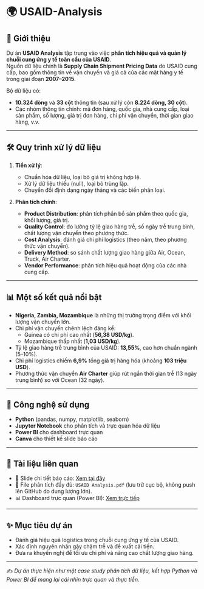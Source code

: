 # 🌍 USAID-Analysis  

## 📌 Giới thiệu  
Dự án **USAID Analysis** tập trung vào việc **phân tích hiệu quả và quản lý chuỗi cung ứng y tế toàn cầu của USAID**.  
Nguồn dữ liệu chính là **Supply Chain Shipment Pricing Data** do USAID cung cấp, bao gồm thông tin về vận chuyển và giá cả của các mặt hàng y tế trong giai đoạn **2007–2015**.  

Bộ dữ liệu có:  
- **10.324 dòng** và **33 cột** thông tin (sau xử lý còn **8.224 dòng, 30 cột**).  
- Các nhóm thông tin chính: mã đơn hàng, quốc gia, nhà cung cấp, loại sản phẩm, số lượng, giá trị đơn hàng, chi phí vận chuyển, thời gian giao hàng, v.v.  

---

## 🛠️ Quy trình xử lý dữ liệu  
1. **Tiền xử lý**:  
   - Chuẩn hóa dữ liệu, loại bỏ giá trị không hợp lệ.  
   - Xử lý dữ liệu thiếu (null), loại bỏ trùng lặp.  
   - Chuyển đổi định dạng ngày tháng và các biến phân loại.  

2. **Phân tích chính**:  
   - **Product Distribution**: phân tích phân bổ sản phẩm theo quốc gia, khối lượng, giá trị.  
   - **Quality Control**: đo lường tỷ lệ giao hàng trễ, số ngày trễ trung bình, chất lượng vận chuyển theo phương thức.  
   - **Cost Analysis**: đánh giá chi phí logistics (theo năm, theo phương thức vận chuyển).  
   - **Delivery Method**: so sánh chất lượng giao hàng giữa Air, Ocean, Truck, Air Charter.  
   - **Vendor Performance**: phân tích hiệu quả hoạt động của các nhà cung cấp.  

---

## 📊 Một số kết quả nổi bật  
- **Nigeria, Zambia, Mozambique** là những thị trường trọng điểm với khối lượng vận chuyển lớn.  
- Chi phí vận chuyển chênh lệch đáng kể:  
  - Guinea có chi phí cao nhất (**56,38 USD/kg**).  
  - Mozambique thấp nhất (**1,03 USD/kg**).  
- Tỷ lệ giao hàng trễ trung bình của USAID: **13,55%**, cao hơn chuẩn ngành (5–10%).  
- Chi phí logistics chiếm **6,9%** tổng giá trị hàng hóa (khoảng **103 triệu USD**).  
- Phương thức vận chuyển **Air Charter** giúp rút ngắn thời gian trễ (13 ngày trung bình) so với Ocean (32 ngày).  

---

## 🚀 Công nghệ sử dụng  
- **Python** (pandas, numpy, matplotlib, seaborn)  
- **Jupyter Notebook** cho phân tích và trực quan hóa dữ liệu  
- **Power BI** cho dashboard trực quan  
- **Canva** cho thiết kế slide báo cáo  

---

## 📂 Tài liệu liên quan  
- 📑 Slide chi tiết báo cáo: [Xem tại đây](https://www.canva.com/design/DAG0ipzdtWo/WVvXx5W4nCCuguqC9dBuqw/edit)  
- 📘 File phân tích đầy đủ: `USAID Analysis.pdf` (lưu trữ cục bộ, không push lên GitHub do dung lượng lớn).  
- 📊 Dashboard trực quan (Power BI): [Xem trực tiếp](https://app.powerbi.com/view?r=eyJrIjoiMTQ5ZGRiMzYtYjIxZi00MjYzLWJhZDUtNjhjZDllOGRjODE5IiwidCI6ImFmMWYzNzUzLTM5MjUtNGU2Zi05NDliLTk3YzAwNzMyMDgwMyIsImMiOjEwfQ%3D%3D&fbclid=IwY2xjawNGHZ9leHRuA2FlbQIxMABicmlkETFqRlIwQWM2UmxnV3R6cTF0AR7IJ_K2dLnQ0hjQsn_59ftFyts0e2wIdDhB5AEI_MyrnexoWMHLzj9wg6I8uw_aem_GklOs_earwyzABcsigod5Q)  

---

## ✨ Mục tiêu dự án  
- Đánh giá hiệu quả logistics trong chuỗi cung ứng y tế của USAID.  
- Xác định nguyên nhân gây chậm trễ và đề xuất cải tiến.  
- Đưa ra khuyến nghị để tối ưu chi phí và nâng cao chất lượng giao hàng.  

---

✍️ *Dự án thực hiện như một case study phân tích dữ liệu, kết hợp Python và Power BI để mang lại cái nhìn trực quan và thực tiễn.*
